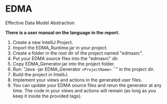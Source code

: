 # EDMA
Effective Data Model Abstraction

**There is a user manual on the language in the report.**

1. Create a new IntelliJ Project.
1. Import the EDMA_Runtime.jar in your project.
1. Create a folder in the root dir of the project named \"edmasrc\".
1. Put your EDMA source files into the \"edmasrc\" dir.
1. Copy EDMA_Generator.jar into the project folder.
1. Run: "Java -jar EDMA_Generator `<ProjectName>` `<package>´" in the project dir.
1. Build the project in IntelliJ.
1. Implement your views and actions in the generated user files.
1. You can update your EDMA source files and rerun the generator at any time.
   The code in your views and actions will remain (as long as you keep it
   inside the provided tags).
	
	

